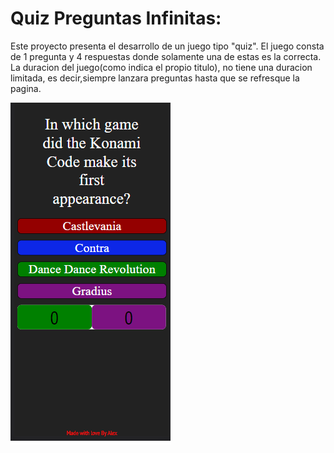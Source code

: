 # Quiz Preguntas Infinitas:

Este proyecto presenta el desarrollo de un juego tipo  "quiz".
El juego consta de 1 pregunta y 4 respuestas donde solamente una de estas es la correcta.
La duracion del juego(como indica el propio titulo), no tiene una duracion limitada, es decir,siempre lanzara preguntas hasta que se refresque la pagina. 






![image](./imagenes/imagenPrincipal.png)